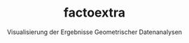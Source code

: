 ---
layout: post
title: factoextra
subtitle: Visualisierung der Ergebnisse Geometrischer Datenanalysen 
bigimg: /img/fviz_mfa-1.png, /img/fviz_mfa-2.png, /img/fviz_mfa-3.png, /img/fviz_mfa-1.png
---